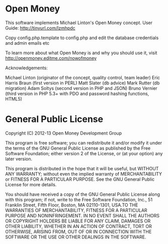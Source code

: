 # Open Money

This software implements Michael Linton's Open Money concept.  User Guide: http://tinyurl.com/lzmhpdc

Copy config.php.template to config.php and edit the database credentials and admin emails etc

To learn more about what Open Money is and why you should use it, visit http://openmoney.editme.com/nowofmoney


Acknowledgements:

Michael Linton (originator of the concept, quality control, team leader)
Eric Harris Braun (first version in PERL)
Matt Slater (db advice)
Mark Rutter (db migration)
Adam Soltys (second version in PHP and JSON)
Bruno Vernier (third version in PHP 5.3+ with PDO and password hashing functions, HTML5)

# General Public License

Copyright (C) 2012-13 Open Money Development Group

This program is free software; you can redistribute it and/or
modify it under the terms of the GNU General Public License
as published by the Free Software Foundation; either version 2
of the License, or (at your option) any later version.

This program is distributed in the hope that it will be useful,
but WITHOUT ANY WARRANTY; without even the implied warranty of
MERCHANTABILITY or FITNESS FOR A PARTICULAR PURPOSE.  See the
GNU General Public License for more details.

You should have received a copy of the GNU General Public License
along with this program; if not, write to the Free Software
Foundation, Inc., 51 Franklin Street, Fifth Floor, Boston, MA  02110-1301, USA.TO THE WARRANTIES OF MERCHANTABILITY, FITNESS FOR A PARTICULAR PURPOSE AND NONINFRINGEMENT. IN NO EVENT SHALL THE AUTHORS OR COPYRIGHT HOLDERS BE LIABLE FOR ANY CLAIM, DAMAGES OR OTHER LIABILITY, WHETHER IN AN ACTION OF CONTRACT, TORT OR OTHERWISE, ARISING FROM, OUT OF OR IN CONNECTION WITH THE SOFTWARE OR THE USE OR OTHER DEALINGS IN THE SOFTWARE.
